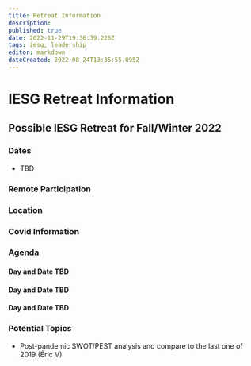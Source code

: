 ```yaml
---
title: Retreat Information
description: 
published: true
date: 2022-11-29T19:36:39.225Z
tags: iesg, leadership
editor: markdown
dateCreated: 2022-08-24T13:35:55.095Z
---
```


# IESG Retreat Information
## Possible IESG Retreat for Fall/Winter 2022 

### Dates 

* TBD

### Remote Participation 


### Location 

### Covid Information 



### Agenda 


#### Day and Date TBD 

#### Day and Date TBD 

#### Day and Date TBD 

### Potential Topics

* Post-pandemic SWOT/PEST analysis and compare to the last one of 2019 (Éric V)
